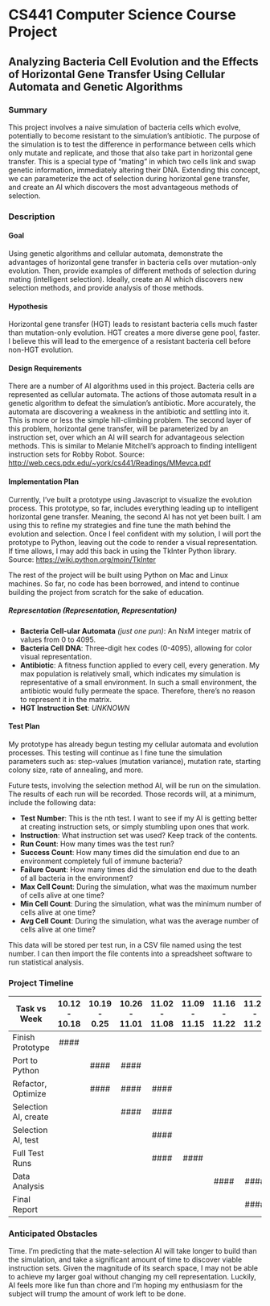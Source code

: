 # CS441 Computer Science Course Project
## Analyzing Bacteria Cell Evolution and the Effects of Horizontal Gene Transfer Using Cellular Automata and Genetic Algorithms
### Summary
This project involves a naive simulation of bacteria cells which evolve, potentially to become resistant to the simulation’s antibiotic. The purpose of the simulation is to test the difference in performance between cells which only mutate and replicate, and those that also take part in horizontal gene transfer. This is a special type of “mating” in which two cells link and swap genetic information, immediately altering their DNA. Extending this concept, we can parameterize the act of selection during horizontal gene transfer, and create an AI which discovers the most advantageous methods of selection.
### Description
#### Goal
Using genetic algorithms and cellular automata, demonstrate the advantages of horizontal gene transfer in bacteria cells over mutation-only evolution. Then, provide examples of different methods of selection during mating (intelligent selection). Ideally, create an AI which discovers new selection methods, and provide analysis of those methods.
#### Hypothesis
Horizontal gene transfer (HGT) leads to resistant bacteria cells much faster than mutation-only evolution. HGT creates a more diverse gene pool, faster. I believe this will lead to the emergence of a resistant bacteria cell before non-HGT evolution.
#### Design Requirements
There are a number of AI algorithms used in this project. Bacteria cells are represented as cellular automata. The actions of those automata result in a genetic algorithm to defeat the simulation’s antibiotic. More accurately, the automata are discovering a weakness in the antibiotic and settling into it. This is more or less the simple hill-climbing problem.
The second layer of this problem, horizontal gene transfer, will be parameterized by an instruction set, over which an AI will search for advantageous selection methods. This is similar to Melanie Mitchell’s approach to finding intelligent instruction sets for Robby Robot.
Source: http://web.cecs.pdx.edu/~york/cs441/Readings/MMevca.pdf
#### Implementation Plan
Currently, I’ve built a prototype using Javascript to visualize the evolution process. This prototype, so far, includes everything leading up to intelligent horizontal gene transfer. Meaning, the second AI has not yet been built. I am using this to refine my strategies and fine tune the math behind the evolution and selection. Once I feel confident with my solution, I will port the prototype to Python, leaving out the code to render a visual representation. If time allows, I may add this back in using the TkInter Python library.
Source: https://wiki.python.org/moin/TkInter

The rest of the project will be built using Python on Mac and Linux machines. So far, no code has been borrowed, and intend to continue building the project from scratch for the sake of education.
##### Representation (Representation, Representation)
- **Bacteria Cell-ular Automata** *(just one pun)*: An NxM integer matrix of values from 0 to 4095.
- **Bacteria Cell DNA**: Three-digit hex codes (0-4095), allowing for color visual representation.
- **Antibiotic**: A fitness function applied to every cell, every generation. My max population is relatively small, which indicates my simulation is representative of a small environment. In such a small environment, the antibiotic would fully permeate the space. Therefore, there’s no reason to represent it in the matrix.
- **HGT Instruction Set**: *UNKNOWN*
#### Test Plan
My prototype has already begun testing my cellular automata and evolution processes. This testing will continue as I fine tune the simulation parameters such as: step-values (mutation variance), mutation rate, starting colony size, rate of annealing, and more.

Future tests, involving the selection method AI, will be run on the simulation. The results of each run will be recorded. Those records will, at a minimum, include the following data:
- **Test Number**: This is the nth test. I want to see if my AI is getting better at creating instruction sets, or simply stumbling upon ones that work.
- **Instruction**: What instruction set was used? Keep track of the contents.
- **Run Count**: How many times was the test run?
- **Success Count**: How many times did the simulation end due to an environment completely full of immune bacteria?
- **Failure Count**: How many times did the simulation end due to the death of all bacteria in the environment?
- **Max Cell Count**: During the simulation, what was the maximum number of cells alive at one time?
- **Min Cell Count**: During the simulation, what was the minimum number of cells alive at one time?
- **Avg Cell Count**: During the simulation, what was the average number of cells alive at one time?

This data will be stored per test run, in a CSV file named using the test number. I can then import the file contents into a spreadsheet software to run statistical analysis.
### Project Timeline
| Task vs Week | 10.12 - 10.18 | 10.19 - 0.25 | 10.26 - 11.01 | 11.02 - 11.08 | 11.09 - 11.15 | 11.16 - 11.22 | 11.23 - 11.29 |
|--------------|:-------------:|:------------:|:-------------:|:-------------:|:-------------:|:-------------:|:-------------:|
| Finish Prototype | #### |
| Port to Python || #### | #### |
| Refactor, Optimize || #### | #### | #### |
| Selection AI, create ||| #### | #### |
| Selection AI, test |||| #### |
| Full Test Runs |||| #### | #### |
| Data Analysis |||||| #### | #### |
| Final Report ||||||| #### |
### Anticipated Obstacles
Time. I’m predicting that the mate-selection AI will take longer to build than the simulation, and take a significant amount of time to discover viable instruction sets. Given the magnitude of its search space, I may not be able to achieve my larger goal without changing my cell representation. Luckily, AI feels more like fun than chore and I’m hoping my enthusiasm for the subject will trump the amount of work left to be done.